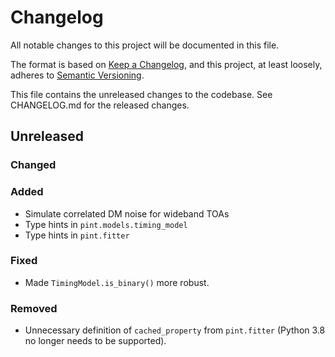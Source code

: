 # Changelog
All notable changes to this project will be documented in this file.

The format is based on [Keep a Changelog](https://keepachangelog.com/en/1.0.0/),
and this project, at least loosely, adheres to [Semantic Versioning](https://semver.org/spec/v2.0.0.html).

This file contains the unreleased changes to the codebase. See CHANGELOG.md for
the released changes.

## Unreleased
### Changed
### Added
- Simulate correlated DM noise for wideband TOAs
- Type hints in `pint.models.timing_model`
- Type hints in `pint.fitter`
### Fixed
- Made `TimingModel.is_binary()` more robust. 
### Removed
- Unnecessary definition of `cached_property` from `pint.fitter` (Python 3.8 no longer needs to be supported).


